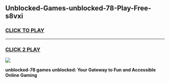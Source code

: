 
## Unblocked-Games-unblocked-78-Play-Free-s8vxi
<h3>
<a href="https://premium76.site?title=unblocked-78&ref=18A1">CLICK TO PLAY</a></h3>
<hr>

<h3>
<a href="https://premium76.site?title=unblocked-78&ref=18A1">CLICK 2 PLAY</a>
  
</h3>

<a href="https://premium76.site?title=unblocked-78&ref=18A1"><img src="https://clearcache.store/games.png"></a>


**unblocked-78 games unblocked: Your Gateway to Fun and Accessible Online Gaming**
